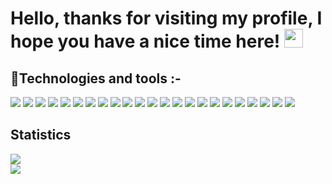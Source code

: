# Hello, thanks for visiting my profile, I hope you have a nice time here! <img src="https://raw.githubusercontent.com/aemmadi/aemmadi/master/wave.gif" width="30px">

## 🤖Technologies and tools :-
<image src="https://img.shields.io/badge/Android-3DDC84?style=for-the-badge&logo=android&logoColor=white">
<image src="https://img.shields.io/badge/Windows-0078D6?style=for-the-badge&logo=windows&logoColor=white">       
<image src="https://img.shields.io/badge/Python-3776AB?style=for-the-badge&logo=python&logoColor=white">
<image src="https://img.shields.io/badge/HTML5-E34F26?style=for-the-badge&logo=html5&logoColor=white">
<image src="https://img.shields.io/badge/CSS3-1572B6?style=for-the-badge&logo=css3&logoColor=white">
<image src="https://img.shields.io/badge/JavaScript-F7DF1E?style=for-the-badge&logo=javascript&logoColor=black">
<image src="https://img.shields.io/badge/Node.js-43853D?style=for-the-badge&logo=node.js&logoColor=white">   
<image src="https://img.shields.io/badge/TypeScript-007ACC?style=for-the-badge&logo=typescript&logoColor=white">
<image src="https://img.shields.io/badge/C%2B%2B-00599C?style=for-the-badge&logo=c%2B%2B&logoColor=white">
<image src="https://img.shields.io/badge/Java-ED8B00?style=for-the-badge&logo=java&logoColor=white">
<image src="https://img.shields.io/badge/Lua-2C2D72?style=for-the-badge&logo=lua&logoColor=white">
<image src="https://img.shields.io/badge/Express.js-404D59?style=for-the-badge">
<image src="https://img.shields.io/badge/React-20232A?style=for-the-badge&logo=react&logoColor=61DAFB">
<image src="https://img.shields.io/badge/Angular-DD0031?style=for-the-badge&logo=angular&logoColor=white">
<image src="https://img.shields.io/badge/Tailwind_CSS-38B2AC?style=for-the-badge&logo=tailwind-css&logoColor=white">
<image src="https://img.shields.io/badge/Bootstrap-563D7C?style=for-the-badge&logo=bootstrap&logoColor=white">
<image src="https://img.shields.io/badge/Flask-000000?style=for-the-badge&logo=flask&logoColor=white">
<image src="https://img.shields.io/badge/MySQL-00000F?style=for-the-badge&logo=mysql&logoColor=white">
<image src="https://img.shields.io/badge/PostgreSQL-316192?style=for-the-badge&logo=postgresql&logoColor=white">
<image src="https://img.shields.io/badge/SQLite-07405E?style=for-the-badge&logo=sqlite&logoColor=white">
<image src="https://img.shields.io/badge/MongoDB-4EA94B?style=for-the-badge&logo=mongodb&logoColor=white">
<image src="https://img.shields.io/badge/Intel-Core_i5_10th-0071C5?style=for-the-badge&logo=intel&logoColor=white">
  
<a href="https://open.spotify.com/user/hlhwldmjqu77fq6enkox81uj8?si=9dc1970e60584e8a">
  <image src="https://img.shields.io/badge/Spotify-1ED760?&style=for-the-badge&logo=spotify&logoColor=white">
</a>
  


## Statistics
<div>
  <img align="center" src="https://github-readme-stats.vercel.app/api?username=DarkHeat3813&theme=aura&show_icons=true&count_private=true" />
</div>
<div>
  <img align="center" src="https://github-readme-stats.vercel.app/api/top-langs/?username=DarkHeat3813&theme=aura" />
</div>
